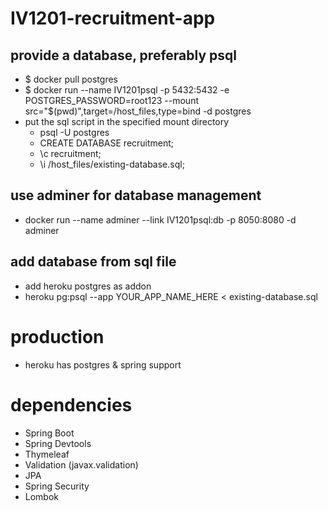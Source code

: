 # IV1201-recruitment-app

## provide a database, preferably psql
- $ docker pull postgres
- $ docker run --name IV1201psql -p 5432:5432 -e POSTGRES_PASSWORD=root123 --mount src="$(pwd)",target=/host_files,type=bind -d postgres
- put the sql script in the specified mount directory
  - psql -U postgres
  - CREATE DATABASE recruitment;
  - \c recruitment;
  - \i /host_files/existing-database.sql;

## use adminer for database management
- docker run --name adminer --link IV1201psql:db -p 8050:8080 -d adminer

## add database from sql file
- add heroku postgres as addon
- heroku pg:psql --app YOUR_APP_NAME_HERE < existing-database.sql

# production
- heroku has postgres & spring support

# dependencies
- Spring Boot
- Spring Devtools
- Thymeleaf
- Validation (javax.validation)
- JPA
- Spring Security
- Lombok
